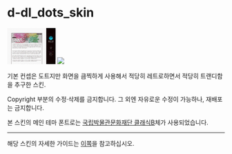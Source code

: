 # d-dl_dots_skin

![](./preview.gif)
![](https://img1.daumcdn.net/thumb/R1280x0/?scode=mtistory2&fname=https%3A%2F%2Fblog.kakaocdn.net%2Fdn%2FOQmVh%2FbtqHCVCF4R9%2Fq0bIcKIEO9fwQjWnpa1hIk%2Fimg.jpg)

기본 컨셉은 도트지만 화면을 큼찍하게 사용해서 적당히 레트로하면서 적당히 트랜디함을 추구한 스킨.


Copyright 부분의 수정·삭제를 금지합니다.
그 외엔 자유로운 수정이 가능하나, 재배포는 금지합니다.


본 스킨의 메인 테마 폰트로는 [국립박물관문화재단 클래식B](https://www.cfnmk.or.kr/agency/sub/20181024100034469100_contents.do)체가 사용되었습니다.

---

해당 스킨의 자세한 가이드는 [이쪽](https://d-dl.tistory.com/65)을 참고하십시오.
